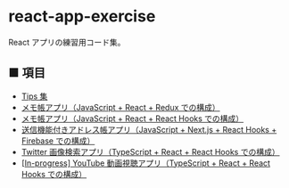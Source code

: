 # react-app-exercise

React アプリの練習用コード集。

## ■ 項目

- [Tips 集](https://github.com/Yagami360/MachineLearning_Tips/#React)
- [メモ帳アプリ（JavaScript + React + Redux での構成）](https://github.com/Yagami360/MachineLearning_Tips/tree/master/front_end/web_app/30)
- [メモ帳アプリ（JavaScript + React + React Hooks での構成）](https://github.com/Yagami360/MachineLearning_Tips/tree/master/front_end/web_app/40)
- [送信機能付きアドレス帳アプリ（JavaScript + Next.js + React Hooks + Firebase での構成）](https://github.com/Yagami360/MachineLearning_Tips/tree/master/front_end/web_app/41)
- [Twitter 画像検索アプリ（TypeScript + React + React Hooks での構成）](https://github.com/Yagami360/react-app-exercise/tree/master/twitter-image-serch-app)
- [[In-progress] YouTube 動画視聴アプリ（TypeScript + React + React Hooks での構成）](https://github.com/Yagami360/react-app-exercise/tree/master/youtube-video-view-app)
